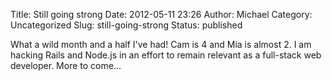 Title: Still going strong
Date: 2012-05-11 23:26
Author: Michael
Category: Uncategorized
Slug: still-going-strong
Status: published

What a wild month and a half I've had! Cam is 4 and Mia is almost 2. I
am hacking Rails and Node.js in an effort to remain relevant as a
full-stack web developer. More to come...
